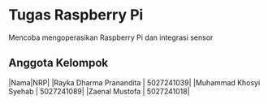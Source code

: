 # Tugas Raspberry Pi
Mencoba mengoperasikan Raspberry Pi dan integrasi sensor
## Anggota Kelompok
|Nama|NRP|
|Rayka Dharma Pranandita  | 5027241039|
|Muhammad Khosyi Syehab   | 5027241089|
|Zaenal Mustofa        | 5027241018|

